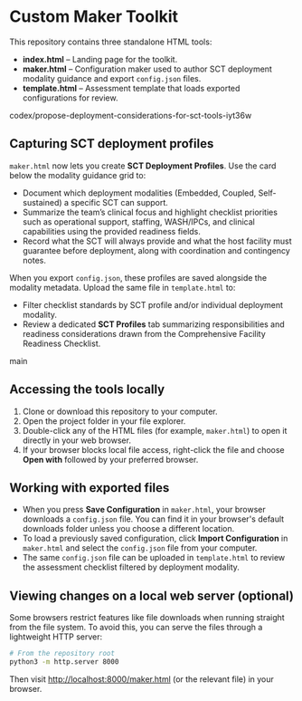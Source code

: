 # Custom Maker Toolkit

This repository contains three standalone HTML tools:

- **index.html** – Landing page for the toolkit.
- **maker.html** – Configuration maker used to author SCT deployment modality guidance and export `config.json` files.
- **template.html** – Assessment template that loads exported configurations for review.

 codex/propose-deployment-considerations-for-sct-tools-iyt36w
## Capturing SCT deployment profiles

`maker.html` now lets you create **SCT Deployment Profiles**. Use the card below the modality guidance grid to:

- Document which deployment modalities (Embedded, Coupled, Self-sustained) a specific SCT can support.
- Summarize the team’s clinical focus and highlight checklist priorities such as operational support, staffing, WASH/IPCs, and clinical capabilities using the provided readiness fields.
- Record what the SCT will always provide and what the host facility must guarantee before deployment, along with coordination and contingency notes.

When you export `config.json`, these profiles are saved alongside the modality metadata. Upload the same file in `template.html` to:

- Filter checklist standards by SCT profile and/or individual deployment modality.
- Review a dedicated **SCT Profiles** tab summarizing responsibilities and readiness considerations drawn from the Comprehensive Facility Readiness Checklist.

 main
## Accessing the tools locally

1. Clone or download this repository to your computer.
2. Open the project folder in your file explorer.
3. Double-click any of the HTML files (for example, `maker.html`) to open it directly in your web browser.
4. If your browser blocks local file access, right-click the file and choose **Open with** followed by your preferred browser.

## Working with exported files

- When you press **Save Configuration** in `maker.html`, your browser downloads a `config.json` file. You can find it in your browser's default downloads folder unless you choose a different location.
- To load a previously saved configuration, click **Import Configuration** in `maker.html` and select the `config.json` file from your computer.
- The same `config.json` file can be uploaded in `template.html` to review the assessment checklist filtered by deployment modality.

## Viewing changes on a local web server (optional)

Some browsers restrict features like file downloads when running straight from the file system. To avoid this, you can serve the files through a lightweight HTTP server:

```bash
# From the repository root
python3 -m http.server 8000
```

Then visit <http://localhost:8000/maker.html> (or the relevant file) in your browser.
